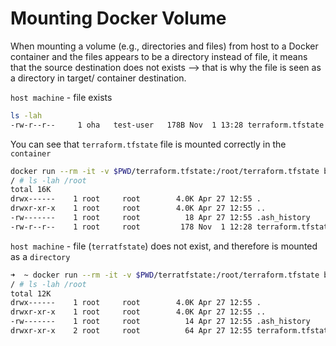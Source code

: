 # Mounting Docker Volume

When mounting a volume (e.g., directories and files) from host to a Docker container and the files appears to be a directory instead of file, it means that the source destination does not exists --> that is why the file is seen as a directory in target/ container destination.

`host machine` - file exists

```bash
ls -lah
-rw-r--r--     1 oha   test-user   178B Nov  1 13:28 terraform.tfstate
```

You can see that `terraform.tfstate` file is mounted correctly in the `container`

```bash
docker run --rm -it -v $PWD/terraform.tfstate:/root/terraform.tfstate bash /bin/sh
/ # ls -lah /root
total 16K
drwx------    1 root     root        4.0K Apr 27 12:55 .
drwxr-xr-x    1 root     root        4.0K Apr 27 12:55 ..
-rw-------    1 root     root          18 Apr 27 12:55 .ash_history
-rw-r--r--    1 root     root         178 Nov  1 12:28 terraform.tfstate
```

`host machine` - file (`terratfstate`) does not exist, and therefore is mounted as a `directory`

```bash
➜  ~ docker run --rm -it -v $PWD/terratfstate:/root/terraform.tfstate bash /bin/sh
/ # ls -lah /root
total 12K
drwx------    1 root     root        4.0K Apr 27 12:55 .
drwxr-xr-x    1 root     root        4.0K Apr 27 12:55 ..
-rw-------    1 root     root          14 Apr 27 12:55 .ash_history
drwxr-xr-x    2 root     root          64 Apr 27 12:55 terraform.tfstate
```